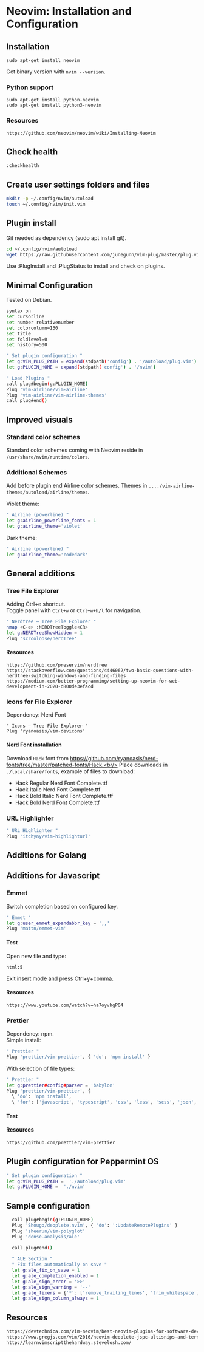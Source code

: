 # Neovim: Installation and Configuration
## Installation
```
sudo apt-get install neovim
```
Get binary version with `nvim --version`.

### Python support
```
sudo apt-get install python-neovim
sudo apt-get install python3-neovim
```

### Resources
```
https://github.com/neovim/neovim/wiki/Installing-Neovim
```

## Check health
```bash
:checkhealth
```

## Create user settings folders and files
```bash
mkdir -p ~/.config/nvim/autoload
touch ~/.config/nvim/init.vim
```

## Plugin install
Git needed as dependency (sudo apt install git).

```bash
cd ~/.config/nvim/autoload
wget https://raw.githubusercontent.com/junegunn/vim-plug/master/plug.vim
```
Use :PlugInstall and :PlugStatus to install and check on plugins. 

## Minimal Configuration
Tested on Debian.

```bash
syntax on
set cursorline
set number relativenumber
set colorcolumn=130  
set title
set foldlevel=0
set history=500

" Set plugin configuration "
let g:VIM_PLUG_PATH = expand(stdpath('config') . '/autoload/plug.vim')
let g:PLUGIN_HOME = expand(stdpath('config') . '/nvim')

" Load Plugins "    
call plug#begin(g:PLUGIN_HOME)
Plug 'vim-airline/vim-airline'
Plug 'vim-airline/vim-airline-themes'
call plug#end()
```

## Improved visuals
### Standard color schemes
Standard color schemes coming with Neovim reside in `/usr/share/nvim/runtime/colors`.

### Additional Schemes
Add before plugin end Airline color schemes. Themes in `..../vim-airline-themes/autoload/airline/themes`.

Violet theme:
```bash
" Airline (powerline) "
let g:airline_powerline_fonts = 1
let g:airline_theme='violet'
```

Dark theme:
```bash
" Airline (powerline) "
let g:airline_theme='codedark'
```

## General additions
### Tree File Explorer
Adding Ctrl+e shortcut.<br/>
Toggle panel with `Ctrl+w` or `Ctrl+w+h/l` for navigation.

```bash
" Nerdtree – Tree File Explorer "
nmap <C-e> :NERDTreeToggle<CR>
let g:NERDTreeShowHidden = 1
Plug 'scrooloose/nerdTree'
```
#### Resources
```
https://github.com/preservim/nerdtree
https://stackoverflow.com/questions/4446062/two-basic-questions-with-nerdtree-switching-windows-and-finding-files
https://medium.com/better-programming/setting-up-neovim-for-web-development-in-2020-d800de3efacd
```

### Icons for File Explorer
Dependency: Nerd Font<br/>

```
" Icons – Tree File Explorer "
Plug 'ryanoasis/vim-devicons'
```

#### Nerd Font installation
Download `Hack` font from https://github.com/ryanoasis/nerd-fonts/tree/master/patched-fonts/Hack.<br/>
Place downloads in `./local/share/fonts`, example of files to download:
- Hack Regular Nerd Font Complete.ttf
- Hack Italic Nerd Font Complete.ttf
- Hack Bold Italic Nerd Font Complete.ttf
- Hack Bold Nerd Font Complete.ttf


### URL Highlighter
```bash
" URL Highlighter "
Plug 'itchyny/vim-highlighturl'
```

## Additions for Golang


## Additions for Javascript
### Emmet
Switch completion based on configured key.
```bash
" Emmet "
let g:user_emmet_expandabbr_key = ',,'
Plug 'mattn/emmet-vim'
```

#### Test
Open new file and type:
```
html:5
```
Exit insert mode and press Ctrl+y+comma.

#### Resources
```
https://www.youtube.com/watch?v=ha7oyvhgP04
```

### Prettier
Dependency: npm.<br/>
Simple install:
```bash
" Prettier "
Plug 'prettier/vim-prettier', { 'do': 'npm install' }
```

With selection of file types:
```bash
" Prettier "
let g:prettier#config#parser = 'babylon'
Plug 'prettier/vim-prettier', {
  \ 'do': 'npm install',
  \ 'for': ['javascript', 'typescript', 'css', 'less', 'scss', 'json', 'graphql', 'markdown', 'vue', 'yaml', 'html'] }
```

#### Test


#### Resources
```html
https://github.com/prettier/vim-prettier
```


## Plugin configuration for Peppermint OS
```bash
" Set plugin configuration "
let g:VIM_PLUG_PATH =  './autoload/plug.vim'  
let g:PLUGIN_HOME =  './nvim' 
```

## Sample configuration
```bash
  call plug#begin(g:PLUGIN_HOME)
  Plug 'Shougo/deoplete.nvim', { 'do': ':UpdateRemotePlugins' } 
  Plug 'sheerun/vim-polyglot'
  Plug 'dense-analysis/ale'

  call plug#end()
  
  " ALE Section "
  " Fix files automatically on save "
  let g:ale_fix_on_save = 1
  let g:ale_completion_enabled = 1
  let g:ale_sign_error = '>>'
  let g:ale_sign_warning = '--'
  let g:ale_fixers = {'*': ['remove_trailing_lines', 'trim_whitespace'], 'javascript': ['eslint'], }
  let g:ale_sign_column_always = 1
```
## Resources
```bash
https://devtechnica.com/vim-neovim/best-neovim-plugins-for-software-development-in-2019
https://www.gregjs.com/vim/2016/neovim-deoplete-jspc-ultisnips-and-tern-a-config-for-kickass-autocompletion/
http://learnvimscriptthehardway.stevelosh.com/
```
